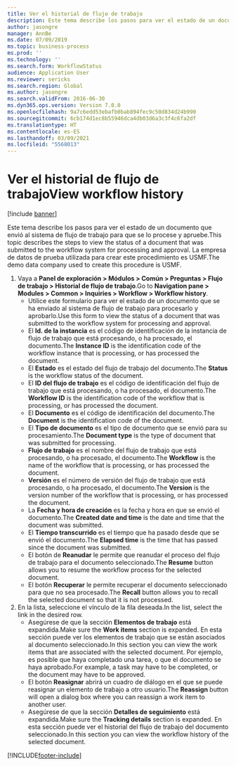 ```yaml
---
title: Ver el historial de flujo de trabajo
description: Este tema describe los pasos para ver el estado de un documento que envió al sistema de flujo de trabajo para que se lo procese y apruebe.
author: jasongre
manager: AnnBe
ms.date: 07/09/2019
ms.topic: business-process
ms.prod: ''
ms.technology: ''
ms.search.form: WorkflowStatus
audience: Application User
ms.reviewer: sericks
ms.search.region: Global
ms.author: jasongre
ms.search.validFrom: 2016-06-30
ms.dyn365.ops.version: Version 7.0.0
ms.openlocfilehash: 9a7c6edd53ebafb0bab894fec9c50d834d24b990
ms.sourcegitcommit: 6cb174d1ec8b55946dca4db03d6a3c3f4c6fa2df
ms.translationtype: HT
ms.contentlocale: es-ES
ms.lasthandoff: 03/09/2021
ms.locfileid: "5568013"
---
```

# <a name="view-workflow-history"></a><span data-ttu-id="61c1e-103">Ver el historial de flujo de trabajo</span><span class="sxs-lookup"><span data-stu-id="61c1e-103">View workflow history</span></span>

[!include [banner](../../includes/banner.md)]

<span data-ttu-id="61c1e-104">Este tema describe los pasos para ver el estado de un documento que envió al sistema de flujo de trabajo para que se lo procese y apruebe.</span><span class="sxs-lookup"><span data-stu-id="61c1e-104">This topic describes the steps to view the status of a document that was submitted to the workflow system for processing and approval.</span></span> <span data-ttu-id="61c1e-105">La empresa de datos de prueba utilizada para crear este procedimiento es USMF.</span><span class="sxs-lookup"><span data-stu-id="61c1e-105">The demo data company used to create this procedure is USMF.</span></span>

1. <span data-ttu-id="61c1e-106">Vaya a **Panel de exploración > Módulos > Común > Preguntas > Flujo de trabajo > Historial de flujo de trabajo**.</span><span class="sxs-lookup"><span data-stu-id="61c1e-106">Go to **Navigation pane > Modules > Common > Inquiries > Workflow > Workflow history**.</span></span>
    - <span data-ttu-id="61c1e-107">Utilice este formulario para ver el estado de un documento que se ha enviado al sistema de flujo de trabajo para procesarlo y aprobarlo.</span><span class="sxs-lookup"><span data-stu-id="61c1e-107">Use this form to view the status of a document that was submitted to the workflow system for processing and approval.</span></span>  
    - <span data-ttu-id="61c1e-108">El **Id. de la instancia** es el código de identificación de la instancia de flujo de trabajo que está procesando, o ha procesado, el documento.</span><span class="sxs-lookup"><span data-stu-id="61c1e-108">The **Instance ID** is the identification code of the workflow instance that is processing, or has processed the document.</span></span>  
    - <span data-ttu-id="61c1e-109">El **Estado** es el estado del flujo de trabajo del documento.</span><span class="sxs-lookup"><span data-stu-id="61c1e-109">The **Status** is the workflow status of the document.</span></span>  
    - <span data-ttu-id="61c1e-110">El **ID del flujo de trabajo** es el código de identificación del flujo de trabajo que está procesando, o ha procesado, el documento.</span><span class="sxs-lookup"><span data-stu-id="61c1e-110">The **Workflow ID** is the identification code of the workflow that is processing, or has processed the document.</span></span>  
    - <span data-ttu-id="61c1e-111">El **Documento** es el código de identificación del documento.</span><span class="sxs-lookup"><span data-stu-id="61c1e-111">The **Document** is the identification code of the document.</span></span>  
    - <span data-ttu-id="61c1e-112">El **Tipo de documento** es el tipo de documento que se envió para su procesamiento.</span><span class="sxs-lookup"><span data-stu-id="61c1e-112">The **Document type** is the type of document that was submitted for processing.</span></span>  
    - <span data-ttu-id="61c1e-113">**Flujo de trabajo** es el nombre del flujo de trabajo que está procesando, o ha procesado, el documento.</span><span class="sxs-lookup"><span data-stu-id="61c1e-113">The **Workflow** is the name of the workflow that is processing, or has processed the document.</span></span>  
    - <span data-ttu-id="61c1e-114">**Versión** es el número de versión del flujo de trabajo que está procesando, o ha procesado, el documento.</span><span class="sxs-lookup"><span data-stu-id="61c1e-114">The **Version** is the version number of the workflow that is processing, or has processed the document.</span></span>  
    - <span data-ttu-id="61c1e-115">La **Fecha y hora de creación** es la fecha y hora en que se envió el documento.</span><span class="sxs-lookup"><span data-stu-id="61c1e-115">The **Created date and time** is the date and time that the document was submitted.</span></span>  
    - <span data-ttu-id="61c1e-116">El **Tiempo transcurrido** es el tiempo que ha pasado desde que se envió el documento.</span><span class="sxs-lookup"><span data-stu-id="61c1e-116">The **Elapsed time** is the time that has passed since the document was submitted.</span></span>  
    - <span data-ttu-id="61c1e-117">El botón de **Reanudar** le permite que reanudar el proceso del flujo de trabajo para el documento seleccionado.</span><span class="sxs-lookup"><span data-stu-id="61c1e-117">The **Resume** button allows you to resume the workflow process for the selected document.</span></span>  
    - <span data-ttu-id="61c1e-118">El botón **Recuperar** le permite recuperar el documento seleccionado para que no sea procesado.</span><span class="sxs-lookup"><span data-stu-id="61c1e-118">The **Recall** button allows you to recall the selected document so that it is not processed.</span></span>   
2. <span data-ttu-id="61c1e-119">En la lista, seleccione el vínculo de la fila deseada.</span><span class="sxs-lookup"><span data-stu-id="61c1e-119">In the list, select the link in the desired row.</span></span>
    - <span data-ttu-id="61c1e-120">Asegúrese de que la sección **Elementos de trabajo** está expandida.</span><span class="sxs-lookup"><span data-stu-id="61c1e-120">Make sure the **Work items** section is expanded.</span></span> <span data-ttu-id="61c1e-121">En esta sección puede ver los elementos de trabajo que se están asociados al documento seleccionado.</span><span class="sxs-lookup"><span data-stu-id="61c1e-121">In this section you can view the work items that are associated with the selected document.</span></span> <span data-ttu-id="61c1e-122">Por ejemplo, es posible que haya completado una tarea, o que el documento se haya aprobado.</span><span class="sxs-lookup"><span data-stu-id="61c1e-122">For example, a task may have to be completed, or the document may have to be approved.</span></span>  
    - <span data-ttu-id="61c1e-123">El botón **Reasignar** abrirá un cuadro de diálogo en el que se puede reasignar un elemento de trabajo a otro usuario.</span><span class="sxs-lookup"><span data-stu-id="61c1e-123">The **Reassign** button will open a dialog box where you can reassign a work item to another user.</span></span>  
    - <span data-ttu-id="61c1e-124">Asegúrese de que la sección **Detalles de seguimiento** está expandida.</span><span class="sxs-lookup"><span data-stu-id="61c1e-124">Make sure the **Tracking details** section is expanded.</span></span> <span data-ttu-id="61c1e-125">En esta sección puede ver el historial del flujo de trabajo del documento seleccionado.</span><span class="sxs-lookup"><span data-stu-id="61c1e-125">In this section you can view the workflow history of the selected document.</span></span>  



[!INCLUDE[footer-include](../../../../includes/footer-banner.md)]